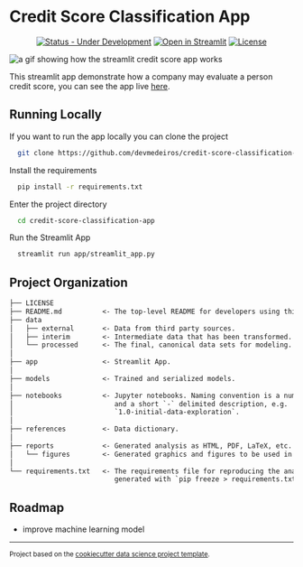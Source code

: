 # Credit Score Classification App

<div align="center">

  <a href="">[![Status - Under Development](https://img.shields.io/badge/Status-Under_Development-2ea44f)](https://)</a>
  <a href="">[![Open in Streamlit](https://static.streamlit.io/badges/streamlit_badge_black_white.svg)](https://devmedeiros-credit-score-classification-appstreamlit-app-fcakrl.streamlitapp.com/)</a>
    <a href="">[![License](https://img.shields.io/badge/License-MIT-blue)](#license)</a>

</div>

![a gif showing how the streamlit credit score app works](https://user-images.githubusercontent.com/33239902/183321842-be97fb04-f00b-4b62-8e6e-2b53d25335a0.gif   )

This streamlit app demonstrate how a company may evaluate a person credit score, you can see the app live [here](https://bit.ly/3boP7Xd).

## Running Locally

If you want to run the app locally you can clone the project

```bash
  git clone https://github.com/devmedeiros/credit-score-classification-app
```

Install the requirements

```bash
  pip install -r requirements.txt
```

Enter the project directory

```bash
  cd credit-score-classification-app
```

Run the Streamlit App

```bash
  streamlit run app/streamlit_app.py
```

## Project Organization

```txt
├── LICENSE
├── README.md          <- The top-level README for developers using this project.
├── data
│   ├── external       <- Data from third party sources.
│   ├── interim        <- Intermediate data that has been transformed.
│   └── processed      <- The final, canonical data sets for modeling.
│
├── app                <- Streamlit App.
│
├── models             <- Trained and serialized models.
│
├── notebooks          <- Jupyter notebooks. Naming convention is a number (for ordering)
│                         and a short `-` delimited description, e.g.
│                         `1.0-initial-data-exploration`.
│
├── references         <- Data dictionary.
│
├── reports            <- Generated analysis as HTML, PDF, LaTeX, etc.
│   └── figures        <- Generated graphics and figures to be used in reporting
│
└── requirements.txt   <- The requirements file for reproducing the analysis environment, e.g.
                          generated with `pip freeze > requirements.txt`
```

## Roadmap
 - improve machine learning model

--------

<p><small>Project based on the <a target="_blank" href="https://drivendata.github.io/cookiecutter-data-science/">cookiecutter data science project template</a>.</small></p>
